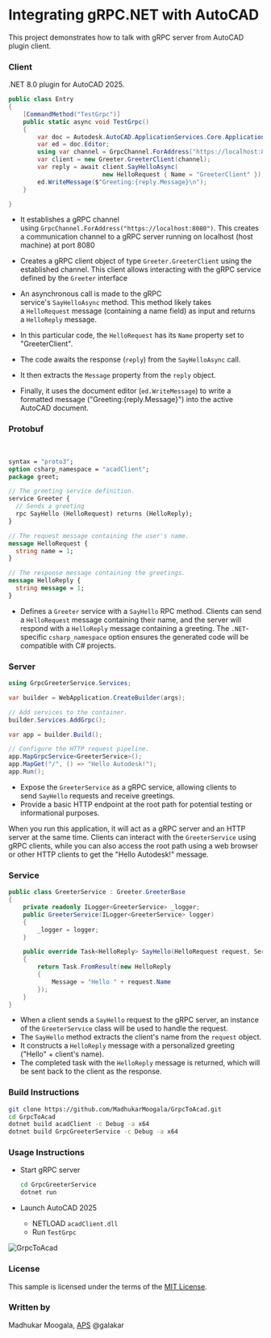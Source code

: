 # Integrating gRPC.NET with AutoCAD

This project demonstrates how to talk with gRPC server from AutoCAD plugin client.

### Client

.NET 8.0 plugin for AutoCAD 2025.

```csharp
public class Entry
{
    [CommandMethod("TestGrpc")]
    public static async void TestGrpc()
    {
        var doc = Autodesk.AutoCAD.ApplicationServices.Core.Application.DocumentManager.MdiActiveDocument ?? throw new NullReferenceException("no active document");
        var ed = doc.Editor;
        using var channel = GrpcChannel.ForAddress("https://localhost:8080");
        var client = new Greeter.GreeterClient(channel);
        var reply = await client.SayHelloAsync(
                          new HelloRequest { Name = "GreeterClient" });
        ed.WriteMessage($"Greeting:{reply.Message}\n");
    }

}
```

- It establishes a gRPC channel using `GrpcChannel.ForAddress("https://localhost:8080")`. This creates a communication channel to a gRPC server running on localhost (host machine) at port 8080

- Creates a gRPC client object of type `Greeter.GreeterClient` using the established channel. This client allows interacting with the gRPC service defined by the `Greeter` interface

- An asynchronous call is made to the gRPC service's `SayHelloAsync` method. This method likely takes a `HelloRequest` message (containing a name field) as input and returns a `HelloReply` message.

- In this particular code, the `HelloRequest` has its `Name` property set to "GreeterClient".

- The code awaits the response (`reply`) from the `SayHelloAsync` call.

- It then extracts the `Message` property  from the `reply` object.

- Finally, it uses the document editor (`ed.WriteMessage`) to write a formatted message ("Greeting:{reply.Message}") into the active AutoCAD document.

### Protobuf

    

```protobuf
syntax = "proto3";
option csharp_namespace = "acadClient";
package greet;

// The greeting service definition.
service Greeter {
  // Sends a greeting
  rpc SayHello (HelloRequest) returns (HelloReply);
}

// The request message containing the user's name.
message HelloRequest {
  string name = 1;
}

// The response message containing the greetings.
message HelloReply {
  string message = 1;
}
```

- Defines a `Greeter` service with a `SayHello` RPC method. Clients can send a `HelloRequest` message containing their name, and the server will respond with a `HelloReply` message containing a greeting. The `.NET`-specific `csharp_namespace` option ensures the generated code will be compatible with C# projects.

### Server

```csharp
using GrpcGreeterService.Services;

var builder = WebApplication.CreateBuilder(args);

// Add services to the container.
builder.Services.AddGrpc();

var app = builder.Build();

// Configure the HTTP request pipeline.
app.MapGrpcService<GreeterService>();
app.MapGet("/", () => "Hello Autodesk!");
app.Run();
```

- Expose the `GreeterService` as a gRPC service, allowing clients to send `SayHello` requests and receive greetings.
- Provide a basic HTTP endpoint at the root path for potential testing or informational purposes.

When you run this application, it will act as a gRPC server and an HTTP server at the same time. Clients can interact with the `GreeterService` using gRPC clients, while you can also access the root path using a web browser or other HTTP clients to get the "Hello Autodesk!" message.

### Service

```csharp
public class GreeterService : Greeter.GreeterBase
{
    private readonly ILogger<GreeterService> _logger;
    public GreeterService(ILogger<GreeterService> logger)
    {
        _logger = logger;
    }

    public override Task<HelloReply> SayHello(HelloRequest request, ServerCallContext context)
    {
        return Task.FromResult(new HelloReply
        {
            Message = "Hello " + request.Name
        });
    }
}
```

- When a client sends a `SayHello` request to the gRPC server, an instance of the `GreeterService` class will be used to handle the request.
- The `SayHello` method extracts the client's name from the `request` object.
- It constructs a `HelloReply` message with a personalized greeting ("Hello" + client's name).
- The completed task with the `HelloReply` message is returned, which will be sent back to the client as the response.

### Build Instructions

```bash
git clone https://github.com/MadhukarMoogala/GrpcToAcad.git
cd GrpcToAcad
dotnet build acadClient -c Debug -a x64
dotnet build GrpcGreeterService -c Debug -a x64
```

### Usage Instructions

- Start gRPC server    
  
  ```bash
  cd GrpcGreeterService
  dotnet run
  ```

- Launch AutoCAD 2025
  
  - NETLOAD `acadClient.dll`
  - Run `TestGrpc`

![GrpcToAcad](https://github.com/MadhukarMoogala/GrpcToAcad/assets/6602398/e8bf0699-0c4d-4a3d-973a-506e420a594f)

### License

This sample is licensed under the terms of the [MIT License](http://opensource.org/licenses/MIT).

### Written by

Madhukar Moogala, [APS](http://aps.autodesk.com/) @galakar


